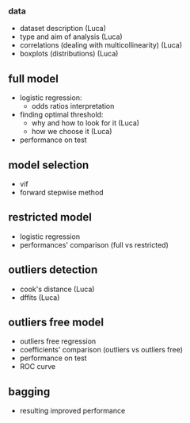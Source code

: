 ### data
- dataset description (Luca)
- type and aim of analysis (Luca)
- correlations (dealing with multicollinearity) (Luca)
- boxplots (distributions) (Luca)

## full model 
- logistic regression:
    - odds ratios interpretation
- finding optimal threshold: 
    - why and how to look for it (Luca)
    - how we choose it (Luca)
- performance on test

## model selection
- vif
- forward stepwise method

## restricted model
- logistic regression
- performances' comparison (full vs restricted)

## outliers detection
- cook's distance (Luca)
- dffits (Luca)

## outliers free model
- outliers free regression
- coefficients' comparison (outliers vs outliers free)
- performance on test
- ROC curve

## bagging
- resulting improved performance


